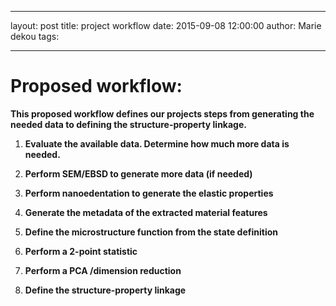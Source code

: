 

---

layout:     post
title:      project workflow
date:       2015-09-08 12:00:00
author:     Marie dekou
tags:	

---


# Proposed workflow:

**This proposed workflow defines our projects steps from generating the needed data to defining the structure-property linkage.**

1. **Evaluate the available data. Determine how much more data is needed.**

2. **Perform SEM/EBSD to generate more data (if needed)**

3. **Perform nanoedentation to generate the elastic properties**

4. **Generate the metadata of the extracted material features**

5. **Define the microstructure function from the state definition**

6. **Perform a 2-point statistic**

7. **Perform a PCA /dimension reduction**

8. **Define the structure-property linkage**







